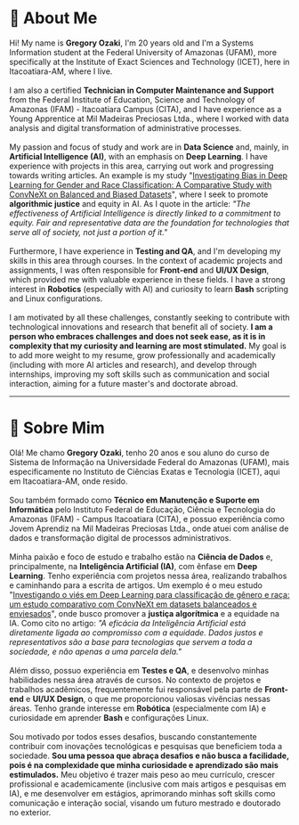 
# 👋 About Me

<div>
Hi! My name is <strong>Gregory Ozaki</strong>, I'm 20 years old and I'm a Systems Information student at the Federal University of Amazonas (UFAM), more specifically at the Institute of Exact Sciences and Technology (ICET), here in Itacoatiara-AM, where I live.
<br><br>
I am also a certified <strong>Technician in Computer Maintenance and Support</strong> from the Federal Institute of Education, Science and Technology of Amazonas (IFAM) - Itacoatiara Campus (CITA), and I have experience as a Young Apprentice at Mil Madeiras Preciosas Ltda., where I worked with data analysis and digital transformation of administrative processes.
<br><br>
My passion and focus of study and work are in <strong>Data Science</strong> and, mainly, in <strong>Artificial Intelligence (AI)</strong>, with an emphasis on <strong>Deep Learning</strong>. I have experience with projects in this area, carrying out work and progressing towards writing articles. An example is my study "<a href="https://github.com/gregoryozaki/exploring-bias-in-deep-learning-gender-and-race-classification-with-balanced-and-biased-datasets.git">Investigating Bias in Deep Learning for Gender and Race Classification: A Comparative Study with ConvNeXt on Balanced and Biased Datasets</a>", where I seek to promote <strong>algorithmic justice</strong> and equity in AI. As I quote in the article: <i>"The effectiveness of Artificial Intelligence is directly linked to a commitment to equity. Fair and representative data are the foundation for technologies that serve all of society, not just a portion of it."</i>
<br><br>  
Furthermore, I have experience in <strong>Testing and QA</strong>, and I'm developing my skills in this area through courses. In the context of academic projects and assignments, I was often responsible for <strong>Front-end</strong> and <strong>UI/UX Design</strong>, which provided me with valuable experience in these fields. I have a strong interest in <strong>Robotics</strong> (especially with AI) and curiosity to learn <strong>Bash</strong> scripting and Linux configurations.
<br><br>
I am motivated by all these challenges, constantly seeking to contribute with technological innovations and research that benefit all of society. <strong>I am a person who embraces challenges and does not seek ease, as it is in complexity that my curiosity and learning are most stimulated.</strong> My goal is to add more weight to my resume, grow professionally and academically (including with more AI articles and research), and develop through internships, improving my soft skills such as communication and social interaction, aiming for a future master's and doctorate abroad.
</div>

---
# 👋 Sobre Mim

<div>
Olá! Me chamo <strong>Gregory Ozaki</strong>, tenho 20 anos e sou aluno do curso de Sistema de Informação na Universidade Federal do Amazonas (UFAM), mais especificamente no Instituto de Ciências Exatas e Tecnologia (ICET), aqui em Itacoatiara-AM, onde resido.
<br><br>
Sou também formado como <strong>Técnico em Manutenção e Suporte em Informática</strong> pelo Instituto Federal de Educação, Ciência e Tecnologia do Amazonas (IFAM) - Campus Itacoatiara (CITA), e possuo experiência como Jovem Aprendiz na Mil Madeiras Preciosas Ltda., onde atuei com análise de dados e transformação digital de processos administrativos.
<br><br>
Minha paixão e foco de estudo e trabalho estão na <strong>Ciência de Dados</strong> e, principalmente, na <strong>Inteligência Artificial (IA)</strong>, com ênfase em <strong>Deep Learning</strong>. Tenho experiência com projetos nessa área, realizando trabalhos e caminhando para a escrita de artigos. Um exemplo é o meu estudo "<a href="https://github.com/gregoryozaki/exploring-bias-in-deep-learning-gender-and-race-classification-with-balanced-and-biased-datasets.git">Investigando o viés em Deep Learning para classificação de gênero e raça: um estudo comparativo com ConvNeXt em datasets balanceados e enviesados</a>", onde busco promover a <strong>justiça algorítmica</strong> e a equidade na IA. Como cito no artigo: <i>"A eficácia da Inteligência Artificial está diretamente ligada ao compromisso com a equidade. Dados justos e representativos são a base para tecnologias que servem a toda a sociedade, e não apenas a uma parcela dela."</i>
<br><br>
Além disso, possuo experiência em <strong>Testes e QA</strong>, e desenvolvo minhas habilidades nessa área através de cursos. No contexto de projetos e trabalhos acadêmicos, frequentemente fui responsável pela parte de <strong>Front-end</strong> e <strong>UI/UX Design</strong>, o que me proporcionou valiosas vivências nessas áreas. Tenho grande interesse em <strong>Robótica</strong> (especialmente com IA) e curiosidade em aprender <strong>Bash</strong> e configurações Linux.
<br><br>
Sou motivado por todos esses desafios, buscando constantemente contribuir com inovações tecnológicas e pesquisas que beneficiem toda a sociedade. <strong>Sou uma pessoa que abraça desafios e não busca a facilidade, pois é na complexidade que minha curiosidade e aprendizado são mais estimulados.</strong> Meu objetivo é trazer mais peso ao meu currículo, crescer profissional e academicamente (inclusive com mais artigos e pesquisas em IA), e me desenvolver em estágios, aprimorando minhas soft skills como comunicação e interação social, visando um futuro mestrado e doutorado no exterior.
</div>
